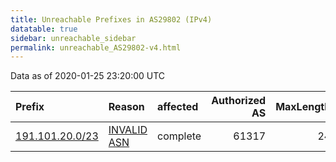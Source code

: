 ```yaml
---
title: Unreachable Prefixes in AS29802 (IPv4)
datatable: true
sidebar: unreachable_sidebar
permalink: unreachable_AS29802-v4.html
---
```


Data as of 2020-01-25 23:20:00 UTC


<div class="datatable-begin"></div>

| Prefix                                                   | Reason                                                                                                 | affected   |   Authorized AS |   MaxLength | Anchor                                         |   unreachable /24s |
|:---------------------------------------------------------|:-------------------------------------------------------------------------------------------------------|:-----------|----------------:|------------:|:-----------------------------------------------|-------------------:|
| [191.101.20.0/23](https://stat.ripe.net/191.101.20.0/23) | [INVALID ASN](https://rpki-validator.ripe.net/announcement-preview?asn=AS29802&prefix=191.101.20.0/23) | complete   |           61317 |          24 | [LACNIC](unreachable_LACNIC_RPKI_Root-v4.html) |                  2 |

<div class="datatable-end"></div>